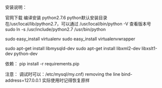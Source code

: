 

安装说明：

官网下载 编译安装 python2.7.6
python默认安装目录在/usr/local/lib/python2.7，可以通过 /usr/local/bin/python -V 查看版本号
sudo ln -s /usr/include/python2.7 /usr/bin/python

sudo easy_install virtualenv
sudo easy_install virtualenvwrapper

sudo apt-get install libmysqld-dev
sudo apt-get install libxml2-dev libxslt1-dev python-dev

依赖：
pip install -r requirements.pip


注意：
调试时可以：/etc/mysql/my.cnf) removing the line bind-address=127.0.0.1
实际使用时记得恢复原样